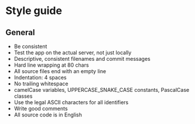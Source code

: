 # Style guide


## General

- Be consistent
- Test the app on the actual server, not just locally
- Descriptive, consistent filenames and commit messages
- Hard line wrapping at 80 chars
- All source files end with an empty line
- Indentation: 4 spaces
- No trailing whitespace
- camelCase variables, UPPERCASE_SNAKE_CASE constants, PascalCase classes
- Use the legal ASCII characters for all identifiers
- Write good comments
- All source code is in English 

